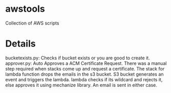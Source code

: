 # awstools
Collection of AWS scripts
# Details
bucketexists.py: Checks if bucket exists or you are good to create it.
approver.py: Auto Approves a ACM Certificate Request. There was a manual step required when stacks come up and request a certificate. The stack for lambda function drops the emails in the s3 bucket.
S3 bucket generates an event and triggers the lambda.
lambda checks if its wildcard and rejects it, else approves it using mechanize library.
An email is sent in either case.
